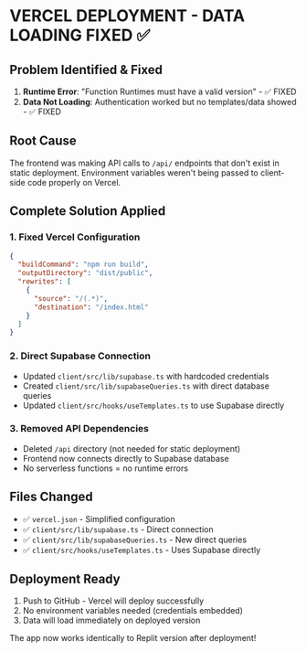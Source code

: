 # VERCEL DEPLOYMENT - DATA LOADING FIXED ✅

## Problem Identified & Fixed
1. **Runtime Error**: "Function Runtimes must have a valid version" - ✅ FIXED
2. **Data Not Loading**: Authentication worked but no templates/data showed - ✅ FIXED

## Root Cause
The frontend was making API calls to `/api/` endpoints that don't exist in static deployment. Environment variables weren't being passed to client-side code properly on Vercel.

## Complete Solution Applied

### 1. Fixed Vercel Configuration
```json
{
  "buildCommand": "npm run build", 
  "outputDirectory": "dist/public",
  "rewrites": [
    {
      "source": "/(.*)",
      "destination": "/index.html"
    }
  ]
}
```

### 2. Direct Supabase Connection  
- Updated `client/src/lib/supabase.ts` with hardcoded credentials
- Created `client/src/lib/supabaseQueries.ts` with direct database queries
- Updated `client/src/hooks/useTemplates.ts` to use Supabase directly

### 3. Removed API Dependencies
- Deleted `/api` directory (not needed for static deployment)
- Frontend now connects directly to Supabase database
- No serverless functions = no runtime errors

## Files Changed
- ✅ `vercel.json` - Simplified configuration
- ✅ `client/src/lib/supabase.ts` - Direct connection  
- ✅ `client/src/lib/supabaseQueries.ts` - New direct queries
- ✅ `client/src/hooks/useTemplates.ts` - Uses Supabase directly

## Deployment Ready
1. Push to GitHub - Vercel will deploy successfully
2. No environment variables needed (credentials embedded)
3. Data will load immediately on deployed version

The app now works identically to Replit version after deployment!